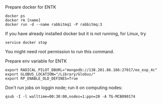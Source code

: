 Prepare docker for ENTK

```
docker ps
docker rm [name]
docker run -d --name rabbitmq1 -P rabbitmq:3
```

If you have already installed docker but it is not running, for Linux, try

```
service docker stop
```

You might need root permission to run this command.

Prepare env variable for ENTK

```
export RADICAL_PILOT_DBURL="mongodb://138.201.86.166:27017/ee_exp_4c"
export GLOBUS_LOCATION="/Library/Globus/"
export RP_ENABLE_OLD_DEFINES=True
```

Don't run jobs on loggin node; run it on computing nodes:
```
qsub -I -l walltime=00:30:00,nodes=1:ppn=20 -A TG-MCB090174
```
